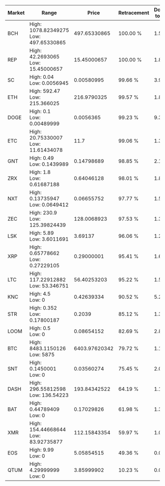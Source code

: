 | Market | Range | Price| Retracement | Doubles to 50% |
| --- | --- | --- | --- | --- |
| BCH | High: 1078.82349275<br />Low: 497.65330865 | 497.65330865 | 100.00 % | 1.58 |
| REP | High: 42.2693065<br />Low: 15.45000657 | 15.45000657 | 100.00 % | 1.87 |
| SC | High: 0.04<br />Low: 0.0056945 | 0.00580995 | 99.66 % | 3.93 |
| ETH | High: 592.47<br />Low: 215.366025 | 216.9790325 | 99.57 % | 1.86 |
| DOGE | High: 0.1<br />Low: 0.00489999 | 0.0056365 | 99.23 % | 9.31 |
| ETC | High: 20.75330007<br />Low: 11.61434078 | 11.7 | 99.06 % | 1.38 |
| GNT | High: 0.49<br />Low: 0.1439989 | 0.14798689 | 98.85 % | 2.14 |
| ZRX | High: 1.8<br />Low: 0.61687188 | 0.64046128 | 98.01 % | 1.89 |
| NXT | High: 0.13735947<br />Low: 0.0649412 | 0.06655752 | 97.77 % | 1.52 |
| ZEC | High: 230.9<br />Low: 125.39824439 | 128.0068923 | 97.53 % | 1.39 |
| LSK | High: 5.89<br />Low: 3.6011691 | 3.69137 | 96.06 % | 1.29 |
| XRP | High: 0.65778662<br />Low: 0.27229105 | 0.29000001 | 95.41 % | 1.60 |
| LTC | High: 117.22912882<br />Low: 53.346751 | 56.40253203 | 95.22 % | 1.51 |
| KNC | High: 4.5<br />Low: 0 | 0.42639334 | 90.52 % | 5.28 |
| STR | High: 0.352<br />Low: 0.17800187 | 0.2039 | 85.12 % | 1.30 |
| LOOM | High: 0.5<br />Low: 0 | 0.08654152 | 82.69 % | 2.89 |
| BTC | High: 8483.1150126<br />Low: 5875 | 6403.97620342 | 79.72 % | 1.12 |
| SNT | High: 0.1450001<br />Low: 0 | 0.03560274 | 75.45 % | 2.04 |
| DASH | High: 296.55812598<br />Low: 136.54223 | 193.84342522 | 64.19 % | 1.12 |
| BAT | High: 0.44789409<br />Low: 0 | 0.17029826 | 61.98 % | 1.32 |
| XMR | High: 154.44668644<br />Low: 83.92735877 | 112.15843354 | 59.97 % | 1.06 |
| EOS | High: 9.99<br />Low: 0 | 5.05854515 | 49.36 % | 0.00 |
| QTUM | High: 4.29999999<br />Low: 0 | 3.85999902 | 10.23 % | 0.00 |
